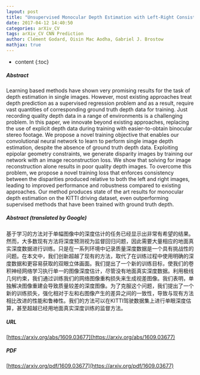 ```yaml
---
layout: post
title: "Unsupervised Monocular Depth Estimation with Left-Right Consistency"
date: 2017-04-12 14:40:50
categories: arXiv_CV
tags: arXiv_CV CNN Prediction
author: Clément Godard, Oisin Mac Aodha, Gabriel J. Brostow
mathjax: true
---
```


* content
{:toc}

##### Abstract
Learning based methods have shown very promising results for the task of depth estimation in single images. However, most existing approaches treat depth prediction as a supervised regression problem and as a result, require vast quantities of corresponding ground truth depth data for training. Just recording quality depth data in a range of environments is a challenging problem. In this paper, we innovate beyond existing approaches, replacing the use of explicit depth data during training with easier-to-obtain binocular stereo footage. We propose a novel training objective that enables our convolutional neural network to learn to perform single image depth estimation, despite the absence of ground truth depth data. Exploiting epipolar geometry constraints, we generate disparity images by training our network with an image reconstruction loss. We show that solving for image reconstruction alone results in poor quality depth images. To overcome this problem, we propose a novel training loss that enforces consistency between the disparities produced relative to both the left and right images, leading to improved performance and robustness compared to existing approaches. Our method produces state of the art results for monocular depth estimation on the KITTI driving dataset, even outperforming supervised methods that have been trained with ground truth depth.

##### Abstract (translated by Google)
基于学习的方法对于单幅图像中的深度估计的任务已经显示出非常有希望的结果。然而，大多数现有方法将深度预测视为监督回归问题，因此需要大量相应的地面真实深度数据进行训练。只是在一系列环境中记录质量深度数据是一个具有挑战性的问题。在本文中，我们创新超越了现有的方法，取代了在训练过程中使用明确的深度数据和更容易获取的双眼立体画面。我们提出了一个新的训练目标，使我们的卷积神经网络学习执行单一的图像深度估计，尽管没有地面真实深度数据。利用极线几何约束，我们通过训练我们的网络图像重构损失来生成视差图像。我们表明，单独解决图像重建会导致质量较差的深度图像。为了克服这个问题，我们提出了一个新的训练损失，强化相对于左和右图像产生的差异之间的一致性，导致与现有方法相比改进的性能和鲁棒性。我们的方法可以在KITTI驾驶数据集上进行单眼深度估算，甚至超越已经用地面真实深度训练的监督方法。

##### URL
[https://arxiv.org/abs/1609.03677](https://arxiv.org/abs/1609.03677)

##### PDF
[https://arxiv.org/pdf/1609.03677](https://arxiv.org/pdf/1609.03677)

